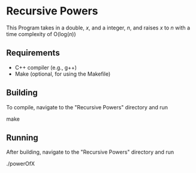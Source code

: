 # Recursive Powers

This Program takes in a double, <em>x</em>, and a integer, <em>n</em>, and raises <em>x</em> to <em>n</em> with a time complexity of O(log(<em>n</em>))

## Requirements

- C++ compiler (e.g., g++)
- Make (optional, for using the Makefile)

## Building

To compile, navigate to the "Recursive Powers" directory and run

make

## Running 

After building, navigate to the "Recursive Powers" directory and run

./powerOfX
